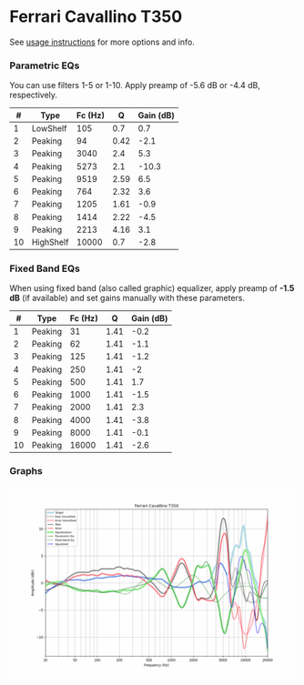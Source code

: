 # Ferrari Cavallino T350
See [usage instructions](https://github.com/jaakkopasanen/AutoEq#usage) for more options and info.

### Parametric EQs
You can use filters 1-5 or 1-10. Apply preamp of -5.6 dB or -4.4 dB, respectively.

|   # | Type      |   Fc (Hz) |    Q |   Gain (dB) |
|-----|-----------|-----------|------|-------------|
|   1 | LowShelf  |       105 | 0.7  |         0.7 |
|   2 | Peaking   |        94 | 0.42 |        -2.1 |
|   3 | Peaking   |      3040 | 2.4  |         5.3 |
|   4 | Peaking   |      5273 | 2.1  |       -10.3 |
|   5 | Peaking   |      9519 | 2.59 |         6.5 |
|   6 | Peaking   |       764 | 2.32 |         3.6 |
|   7 | Peaking   |      1205 | 1.61 |        -0.9 |
|   8 | Peaking   |      1414 | 2.22 |        -4.5 |
|   9 | Peaking   |      2213 | 4.16 |         3.1 |
|  10 | HighShelf |     10000 | 0.7  |        -2.8 |

### Fixed Band EQs
When using fixed band (also called graphic) equalizer, apply preamp of **-1.5 dB** (if available) and set gains manually with these parameters.

|   # | Type    |   Fc (Hz) |    Q |   Gain (dB) |
|-----|---------|-----------|------|-------------|
|   1 | Peaking |        31 | 1.41 |        -0.2 |
|   2 | Peaking |        62 | 1.41 |        -1.1 |
|   3 | Peaking |       125 | 1.41 |        -1.2 |
|   4 | Peaking |       250 | 1.41 |        -2   |
|   5 | Peaking |       500 | 1.41 |         1.7 |
|   6 | Peaking |      1000 | 1.41 |        -1.5 |
|   7 | Peaking |      2000 | 1.41 |         2.3 |
|   8 | Peaking |      4000 | 1.41 |        -3.8 |
|   9 | Peaking |      8000 | 1.41 |        -0.1 |
|  10 | Peaking |     16000 | 1.41 |        -2.6 |

### Graphs
![](./Ferrari%20Cavallino%20T350.png)
